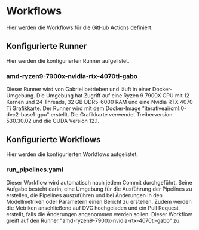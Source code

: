 # Workflows
Hier werden die Workflows für die GitHub Actions definiert.

## Konfigurierte Runner
Hier werden die konfigurierten Runner aufgelistet.
### amd-ryzen9-7900x-nvidia-rtx-4070ti-gabo
Dieser Runner wird von Gabriel betrieben und läuft in einer Docker-Umgebung. Die Umgebung hat Zugriff auf eine Ryzen 9 7900X CPU mit 12 Kernen und 24 Threads, 32 GB DDR5-6000 RAM und eine Nvidia RTX 4070 Ti Grafikkarte. Der Runner wird mit dem Docker-Image "iterativeai/cml:0-dvc2-base1-gpu" erstellt. Die Grafikkarte verwendet Treiberversion 530.30.02 und die CUDA Version 12.1.

## Konfigurierte Workflows
Hier werden die konfigurierten Workflows aufgelistet.
### run_pipelines.yaml
Dieser Workflow wird automatisch nach jedem Commit durchgeführt. Seine Aufgabe besteht darin, eine Umgebung für die Ausführung der Pipelines zu erstellen, die Pipelines auszuführen und bei Änderungen in den Modellmetriken oder Parametern einen Bericht zu erstellen. Zudem werden die Metriken anschließend auf DVC hochgeladen und ein Pull Request erstellt, falls die Änderungen angenommen werden sollen.
Dieser Workflow greift auf den Runner "amd-ryzen9-7900x-nvidia-rtx-4070ti-gabo" zu.